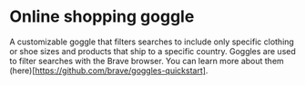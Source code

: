 # Online shopping goggle

A customizable goggle that filters searches to include only specific clothing or shoe sizes and products that ship to a specific country. Goggles are used to filter searches with the Brave browser. You can learn more about them (here)[https://github.com/brave/goggles-quickstart]. 
